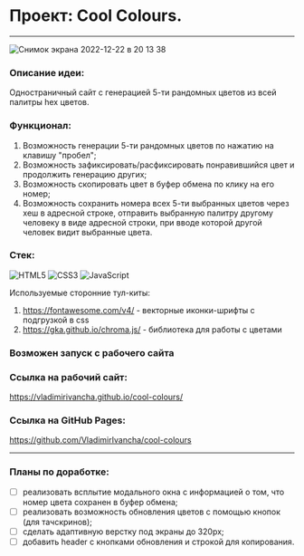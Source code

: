 # Проект: Cool Colours.
____
![Снимок экрана 2022-12-22 в 20 13 38](https://user-images.githubusercontent.com/95443498/209189964-8572535f-5147-4c62-b85e-7b033fcd780a.png)

### Описание идеи:
Одностраничный сайт с генерацией 5-ти рандомных цветов из всей палитры hex цветов.
### Функционал:
1. Возможность генерации 5-ти рандомных цветов по нажатию на клавишу "пробел";
2. Возможность зафиксировать/расфиксировать понравившийся цвет и продолжить генерацию других;
3. Возможность скопировать цвет в буфер обмена по клику на его номер;
4. Возможность сохранить номера всех 5-ти выбранных цветов через хеш в адресной строке, отправить выбранную палитру другому человеку в виде адресной строки, при вводе которой другой человек видит выбранные цвета.

### Стек:
![HTML5](https://img.shields.io/badge/html5-%23E34F26.svg?style=for-the-badge&logo=html5&logoColor=white)
![CSS3](https://img.shields.io/badge/css3-%231572B6.svg?style=for-the-badge&logo=css3&logoColor=white)
![JavaScript](https://img.shields.io/badge/javascript-%23323330.svg?style=for-the-badge&logo=javascript&logoColor=%23F7DF1E)

Используемые сторонние тул-киты:
1. https://fontawesome.com/v4/ - векторные иконки-шрифты с подгрузкой в css
2. https://gka.github.io/chroma.js/ - библиотека для работы с цветами

### Возможен запуск с рабочего сайта
### Ссылка на рабочий сайт:
https://vladimirivancha.github.io/cool-colours/

### Ссылка на GitHub Pages:
https://github.com/VladimirIvancha/cool-colours
____

### Планы по доработке:
- [ ] реализовать всплытие модального окна с информацией о том, что номер цвета сохранен в буфер обмена;
- [ ] реализовать возможность обновления цветов с помощью кнопок (для тачскринов);
- [ ] сделать адаптивную верстку под экраны до 320px;
- [ ] добавить header с кнопками обновления и строкой для копирования.
